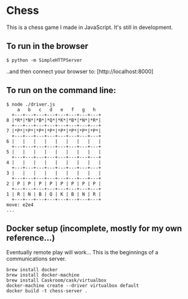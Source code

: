 # Chess

This is a chess game I made in JavaScript.  It's still in development.

## To run in the browser

```
$ python -m SimpleHTTPServer
```

..and then connect your browser to:  [http://localhost:8000]

## To run on the command line:

```
$ node ./driver.js
    a   b   c   d   e   f   g   h
  +---+---+---+---+---+---+---+---+
8 |*R*|*N*|*B*|*Q*|*K*|*B*|*N*|*R*|
  +---+---+---+---+---+---+---+---+
7 |*P*|*P*|*P*|*P*|*P*|*P*|*P*|*P*|
  +---+---+---+---+---+---+---+---+
6 |   |   |   |   |   |   |   |   |
  +---+---+---+---+---+---+---+---+
5 |   |   |   |   |   |   |   |   |
  +---+---+---+---+---+---+---+---+
4 |   |   |   |   |   |   |   |   |
  +---+---+---+---+---+---+---+---+
3 |   |   |   |   |   |   |   |   |
  +---+---+---+---+---+---+---+---+
2 | P | P | P | P | P | P | P | P |
  +---+---+---+---+---+---+---+---+
1 | R | N | B | Q | K | B | N | R |
  +---+---+---+---+---+---+---+---+
move: e2e4
...
```


## Docker setup (incomplete, mostly for my own reference...)

Eventually remote play will work... This is the beginnings of a
communications server.

```
brew install docker
brew install docker-machine
brew install Caskroom/cask/virtualbox
docker-machine create --driver virtualbox default
docker build -t chess-server .
```
